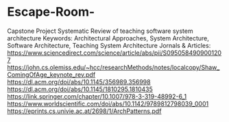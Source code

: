 # Escape-Room-
Capstone Project
Systematic Review of teaching software system architecture
Keywords: Architectural Approaches, System Architecture, Software Architecture, Teaching System Architecture
Jornals & Articles: https://www.sciencedirect.com/science/article/abs/pii/S0950584909001207
https://john.cs.olemiss.edu/~hcc/researchMethods/notes/localcopy/Shaw_ComingOfAge_keynote_rev.pdf
https://dl.acm.org/doi/abs/10.1145/356989.356998
https://dl.acm.org/doi/abs/10.1145/1810295.1810435
https://link.springer.com/chapter/10.1007/978-3-319-48992-6_1
https://www.worldscientific.com/doi/abs/10.1142/9789812798039_0001
https://eprints.cs.univie.ac.at/2698/1/ArchPatterns.pdf
